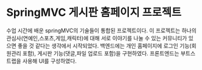 # SpringMVC 게시판 홈페이지 프로젝트 

수업 시간에 배운 springMVC의 기술들이 통합된 프로젝트이다. 이 프로젝트는 하나의 관심사(연예인,스포츠,게임,캐릭터)에 대해 서로 이야기를 나눌 수 있는 커뮤니티가 있으면 좋을 것 같다는 생각에서 시작되었다. 백엔드에는 개인 홈페이지에 로그인 기능(회원관리 포함), 게시판 기능(댓글,파일 업로드 포함)을 구현하였다. 프론트엔드는 부트스트랩을 사용해 UI를 구성하였다.
